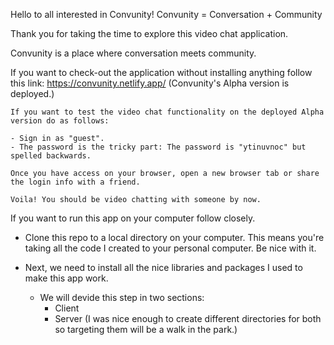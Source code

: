 Hello to all interested in Convunity! Convunity = Conversation + Community

Thank you for taking the time to explore this video chat application.

Convunity is a place where conversation meets community.

If you want to check-out the application without installing anything follow this link:
https://convunity.netlify.app/ (Convunity's Alpha version is deployed.)

    If you want to test the video chat functionality on the deployed Alpha version do as follows:

    - Sign in as "guest".
    - The password is the tricky part: The password is "ytinuvnoc" but spelled backwards.

    Once you have access on your browser, open a new browser tab or share the login info with a friend.

    Voila! You should be video chatting with someone by now.

If you want to run this app on your computer follow closely.

- Clone this repo to a local directory on your computer. This means you're taking all the code I created to your personal computer. Be nice with it.

- Next, we need to install all the nice libraries and packages I used to make this app work.
  - We will devide this step in two sections:
    - Client
    - Server
      (I was nice enough to create different directories for both so targeting them will be a walk in the park.)
